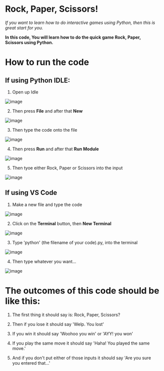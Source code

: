 # Rock, Paper, Scissors!

_If you want to learn how to do interactive games using Python, then this is great start for you._

__In this code, You will learn how to do the quick game Rock, Paper, Scissors using Python.__

# How to run the code
## __If using Python IDLE:__
1) Open up Idle

![image](https://user-images.githubusercontent.com/95857725/146641727-29dea1f7-3db1-4de6-ac24-bdd4dc0dc8f8.png)

2) Then press __File__ and after that __New__

![image](https://user-images.githubusercontent.com/95857725/146641761-612ce333-0560-4011-9b45-a29ff885fdbc.png)

3) Then type the code onto the file

![image](https://user-images.githubusercontent.com/95857725/146641850-71b39b12-5233-45bd-a600-176b9e8a892c.png)

4) Then press __Run__ and after that __Run Module__

![image](https://user-images.githubusercontent.com/95857725/146641922-b31440fc-27fb-4e75-a3f0-7931602b8c6f.png)

5) Then tyoe either Rock, Paper or Scissors into the input

![image](https://user-images.githubusercontent.com/95857725/146641948-d724806f-096e-4bd3-a746-b601bb758ef5.png)

## __If using VS Code__
1) Make a new file and type the code

![image](https://user-images.githubusercontent.com/95857725/146642029-66052d5a-af88-4c13-91d0-1739833b1abf.png)

2) Click on the __Terminal__ button, then __New Terminal__ 

![image](https://user-images.githubusercontent.com/95857725/146642080-574f3519-2b15-42ce-9623-5d22ab26596e.png)

3) Type 'python' (the filename of your code).py, into the terminal

![image](https://user-images.githubusercontent.com/95857725/146642165-3d393767-ff16-4592-8521-61f02b2d0d62.png)

4) Then type whatever you want...

![image](https://user-images.githubusercontent.com/95857725/146642200-4fb7094e-b365-46d8-a6ef-503f54d67f37.png)










# The outcomes of this code should be like this:

1) The first thing it should say is:
Rock, Paper, Scissors?

2) Then if you lose it should say
'Welp. You lost'

3) If you win it should say
'Woohoo you win'
or
'AYY! you won'

4) If you play the same move it should say
'Haha! You played the same move.'


5) And if you don't put either of those inputs it should say
'Are you sure you entered that...'
